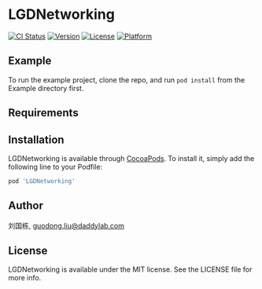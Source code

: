 # LGDNetworking

[![CI Status](https://img.shields.io/travis/刘国栋/LGDNetworking.svg?style=flat)](https://travis-ci.org/刘国栋/LGDNetworking)
[![Version](https://img.shields.io/cocoapods/v/LGDNetworking.svg?style=flat)](https://cocoapods.org/pods/LGDNetworking)
[![License](https://img.shields.io/cocoapods/l/LGDNetworking.svg?style=flat)](https://cocoapods.org/pods/LGDNetworking)
[![Platform](https://img.shields.io/cocoapods/p/LGDNetworking.svg?style=flat)](https://cocoapods.org/pods/LGDNetworking)

## Example

To run the example project, clone the repo, and run `pod install` from the Example directory first.

## Requirements

## Installation

LGDNetworking is available through [CocoaPods](https://cocoapods.org). To install
it, simply add the following line to your Podfile:

```ruby
pod 'LGDNetworking'
```

## Author

刘国栋, guodong.liu@daddylab.com

## License

LGDNetworking is available under the MIT license. See the LICENSE file for more info.
